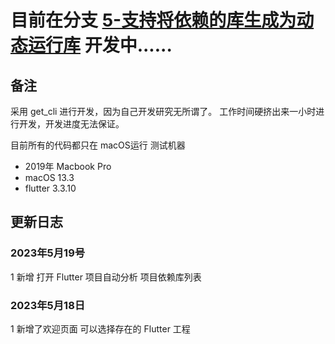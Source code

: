 # 目前在分支 [5-支持将依赖的库生成为动态运行库](https://github.com/flutter-runtime/flutter_runtime_ide/tree/5-支持将依赖的库生成为动态运行库) 开发中......

## 备注

采用 get_cli 进行开发，因为自己开发研究无所谓了。
工作时间硬挤出来一小时进行开发，开发进度无法保证。

目前所有的代码都只在 macOS运行
测试机器

- 2019年 Macbook Pro
- macOS 13.3
- flutter 3.3.10

## 更新日志


### 2023年5月19号
1 新增 打开 Flutter 项目自动分析 项目依赖库列表

### 2023年5月18日
1 新增了欢迎页面 可以选择存在的 Flutter 工程

